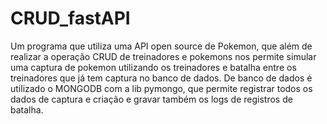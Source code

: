 # CRUD_fastAPI
Um programa que utiliza uma API open source de Pokemon, que além de realizar a operação CRUD de treinadores e pokemons nos permite simular uma captura de pokemon utilizando os treinadores e batalha entre os treinadores que já tem captura no banco de dados. De banco de dados é utilizado o MONGODB com a lib pymongo, que permite registrar todos os dados de captura e criação e gravar também os logs de registros de batalha.
